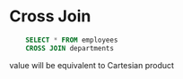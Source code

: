 # Cross Join
```sql
    SELECT * FROM employees
    CROSS JOIN departments
```
value will be equivalent to Cartesian product
